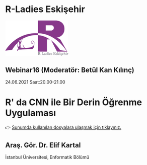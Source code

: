 # R-Ladies Eskişehir 

<img src="https://github.com/bkanx/R-Ladies-EskisehR-Stickers/blob/master/Init.png" width="200"> 


## Webinar16 (Moderatör: Betül Kan Kılınç)



24.06.2021 Saat:20.00-21.00


# R' da CNN ile Bir Derin Öğrenme Uygulaması

:point_right:   [Sunumda kullanılan dosyalara ulaşmak için tıklayınız.]()
 

##  Araş. Gör. Dr. Elif Kartal
İstanbul Üniversitesi, Enformatik Bölümü
